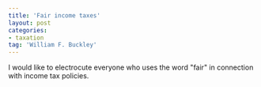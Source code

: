 ```yaml
---
title: 'Fair income taxes'
layout: post
categories:
- taxation
tag: 'William F. Buckley'
---
```


I would like to electrocute everyone who uses the word "fair" in connection with income tax policies.
